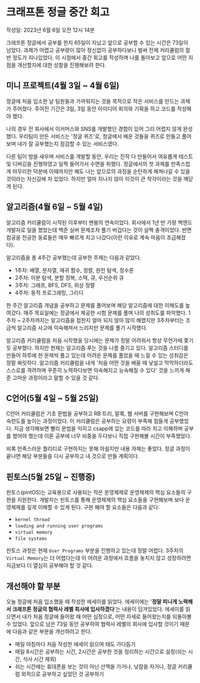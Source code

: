 # 크래프톤 정글 중간 회고

작성일: 2023년 6월 6일 오전 12시 14분

크래프톤 정글에서 공부를 한지 65일이 지났고 앞으로 공부할 수 있는 시간은 73일이 남았다.
과제가 어렵고 공부량이 많아 정신없이 공부하다보니 벌써 전체 커리큘럼의 절반 정도가 지나있었다.
이 시점에서 중간 회고를 작성하며 나를 돌아보고 앞으로 어떤 지점을 개선할지에 대한 성찰을 진행해보려 한다.

## 미니 프로젝트(4월 3일 ~ 4월 6일)

정글에 처음 입소한 날 팀원들과 가까워지는 것을 목적으로 작은 서비스를 만드는 과제가 주어졌다.
주어진 기간은 3일, 3일 동안 아이디어 회의와 기획을 하고 코드를 작성해야 했다.

나의 경우 전 회사에서 이커머스와 SNS를 개발했던 경험이 있어 그리 어렵지 않게 완성했다.
우리팀이 만든 서비스는 '정글 퀴즈'로, 정글에서 배운 것들을 퀴즈로 만들고 풀어보며 내가 잘 공부했는지 점검할 수 있는 서비스였다.

다른 팀이 밤을 새우며 서비스를 개발할 동안, 우리는 진작 다 만들어서 여유롭게 테스트 및 디버깅을 진행하였고 일찍 들어가서 수면을 취했다.
정글에서의 첫 과제를 만족스럽게 마무리한 덕분에 이때까지만 해도 나는 앞으로의 과정을 순탄하게 해쳐나갈 수 있을 것이라는 자신감에 차 있었다.
하지만 얼마 지나지 않아 이것이 큰 착각이라는 것을 깨닫게 된다.

## 알고리즘(4월 6일 ~ 5월 4일)

알고리즘 커리큘럼이 시작된 이후부터 멘붕의 연속이었다.
회사에서 1년 반 가량 백엔드 개발자로 일을 했었는데 백준 실버 문제조차 풀기 버겁다는 것이 살짝 충격이었다.
반면 컴공을 전공한 동료들은 매우 빠르게 치고 나갔다(이런 이유로 계속 마음이 조급해졌다).

알고리즘을 총 4주간 공부했는데 공부한 주제는 다음과 같았다.

-   1주차: 배열, 문자열, 재귀 함수, 정렬, 완전 탐색, 정수론
-   2주차: 이분 탐색, 분할 정복, 스택, 큐, 우선순위 큐
-   3주차: 그래프, BFS, DFS, 위상 정렬
-   4주차: 동적 프로그래밍, 그리디

한 주간 알고리즘 개념을 공부하고 문제를 풀어보며 해당 알고리즘에 대한 이해도를 높여갔다.
매주 목요일에는 정글에서 제공한 시험 문제를 풀며 나의 성취도를 파악했다.
1주차 ~ 2주차까지는 알고리즘을 접한지 얼마 되지 않아 많이 해맸지만 3주차부터는 조금씩 알고리즘 사고에 익숙해져서 느리지만 문제를 풀기 시작했다.

알고리즘 커리큘럼을 처음 시작했을 당시에는 문제가 정말 어려워서 항상 무언가에 쫓기듯 공부했다.
하지만 현재는 알고리즘 푸는 것을 나름 즐기고 있다. 알고리즘 스터디를 만들어 하루에 한 문제씩 풀고 있는데 어려운 문제를 풀었을 때 느낄 수 있는 성취감은 정말 짜릿하다.
알고리즘 커리큘럼을 내게 '처음 어떤 것을 배울 때 낯설고 막막하더라도 스스로를 격려하며 꾸준히 노력하다보면 익숙해지고 능숙해질 수 있다' 것을 느끼게 해준 고마운 과정이라고 말할 수 있을 것 같다.

## C언어(5월 4일 ~ 5월 25일)

C언어 커리큘럼은 기초 문법을 공부하고 RB 트리, 말록, 웹 서버를 구현해보며 C언어 숙련도를 높이는 과정이었다.
이 커리큘럼은 공부하는 요령이 부족해 힘들게 공부했었다.
지금 생각해보면 빨리 문법을 익히고 csapp에 있는 코드를 따라 치고 이해하며 공부를 헸어야 했는데 이론 공부에 너무 비중을 두다보니 직접 구현해볼 시간이 부족했었다.

비록 만족스러운 퀄리티로 구현하지는 못해 아쉽지만 내용 자체는 좋았다. 정글 과정이 끝나면 해당 부분들을 다시 공부하고 내 것으로 만들 계획이다.

## 핀토스(5월 25일 ~ 진행중)

핀토스(pintOS)는 교육용으로 사용되는 작은 운영체제로 운영체제의 핵심 요소들의 구현을 지원한다.
개발자는 핀토스를 통해 운영체제의 핵심 요소들을 구현해보며 보다 운영체제를 깊게 이해할 수 있게 된다.
구현 해야 할 요소들은 다음과 같다.

-   `kernel thread`
-   `loading and running user programs`
-   `virtual memory`
-   `file systems`

핀토스 과정은 현재 `User Programs` 부분을 진행하고 있는데 정말 어렵다.
3주차의 `Virtual Memory`는 더 어렵다는데 이 어려운 과정에서 흐름을 놓치지 않고 성장하려면 지금보다 더 열심히 공부해야 할 것 같다.

## 개선해야 할 부분

오늘 정글에 처음 입소했을 때 작성한 에세이를 읽었다.
에세이에는 '**정말 피나게 노력해서 크래프톤 정글의 협력사 레벨 회사에 입사하겠다**'는 내용이 담겨있었다.
에세이를 읽으면서 내가 처음 정글에 들어왔 때 어떤 심정으로, 어떤 자세로 들어왔는지를 되돌아볼 수 있었다.
앞으로 남은 73일 동안 공부하여 협력사 레벨의 회사에 입사할 것이기 때문에 다음과 같은 부분을 개선하려고 한다.

-   매일 아침마다 처음 작성한 에세이 읽으며 태도 가다듬기
-   매일 8시간은 공부하는 시간, 2시간은 공부한 것을 정리하는 시간으로 설정(쉬는 시간, 식사 시간 제외)
-   쉬는 시간에는 휴대폰을 보는 것이 아닌 산책을 가거나, 낮잠을 자거나, 정글 커리큘럼 외적으로 공부하고 싶었던 것 공부하기
